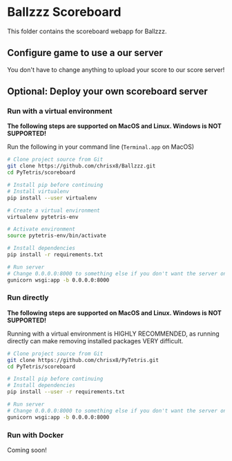 # Ballzzz Scoreboard

This folder contains the scoreboard webapp for Ballzzz.

## Configure game to use a our server

You don't have to change anything to upload your score to our score server!

## Optional: Deploy your own scoreboard server

### Run with a virtual environment

**The following steps are supported on MacOS and Linux. Windows is NOT SUPPORTED!**

Run the following in your command line (`Terminal.app` on MacOS)

```bash
# Clone project source from Git
git clone https://github.com/chrisx8/Ballzzz.git
cd PyTetris/scoreboard

# Install pip before continuing
# Install virtualenv
pip install --user virtualenv

# Create a virtual environment
virtualenv pytetris-env

# Activate environment
source pytetris-env/bin/activate

# Install dependencies
pip install -r requirements.txt

# Run server
# Change 0.0.0.0:8000 to something else if you don't want the server on port 8000, or you don't want the server to be accessible from everywhere.
gunicorn wsgi:app -b 0.0.0.0:8000
```

### Run directly

**The following steps are supported on MacOS and Linux. Windows is NOT SUPPORTED!**

Running with a virtual environment is HIGHLY RECOMMENDED, as running directly can make removing installed packages VERY difficult.

```bash
# Clone project source from Git
git clone https://github.com/chrisx8/PyTetris.git
cd PyTetris/scoreboard

# Install pip before continuing
# Install dependencies
pip install --user -r requirements.txt

# Run server
# Change 0.0.0.0:8000 to something else if you don't want the server on port 8000, or you don't want the server to be accessible from everywhere.
gunicorn wsgi:app -b 0.0.0.0:8000
```

### Run with Docker

Coming soon!
